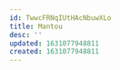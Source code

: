 ```yaml
---
id: TwwcFRNqIUtHAcNbuwXLo
title: Mantou
desc: ''
updated: 1631077948811
created: 1631077948811
---
```


